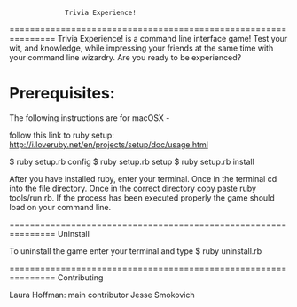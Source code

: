                   Trivia Experience!
===============================================================
Trivia Experience! is a command line interface game! Test your wit, and knowledge, while impressing your friends at the same time with your command line wizardry. Are you ready to be experienced? 

Prerequisites:
===============================================================
The following instructions are for macOSX -

follow this link to ruby setup: http://i.loveruby.net/en/projects/setup/doc/usage.html

$ ruby setup.rb config
$ ruby setup.rb setup
$ ruby setup.rb install

After you have installed ruby, enter your terminal. Once in the terminal cd into the file directory. Once in the correct directory copy paste ruby tools/run.rb. If the process has been executed properly the game should load on your command line. 

===============================================================
                       Uninstall 

To uninstall the game enter your terminal and type $ ruby uninstall.rb

===============================================================
                       Contributing 

Laura Hoffman: main contributor        Jesse Smokovich


